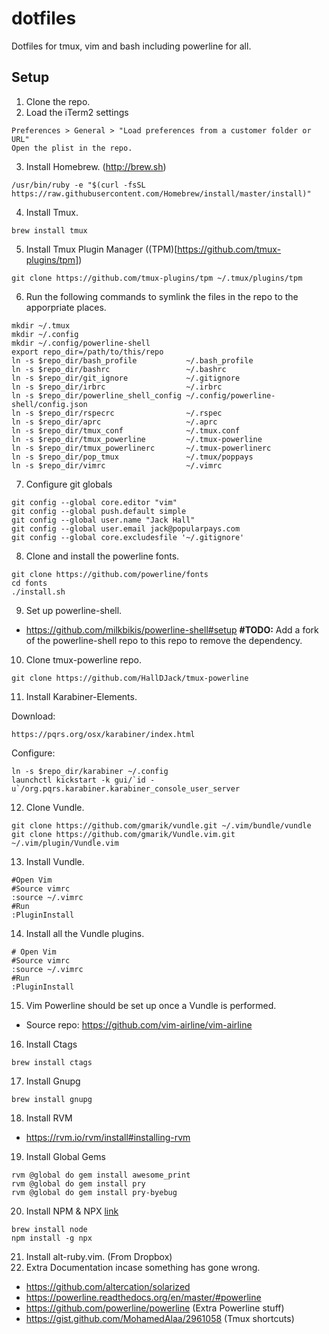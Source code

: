 # dotfiles
Dotfiles for tmux, vim and bash including powerline for all.

## Setup
1. Clone the repo.
2. Load the iTerm2 settings

  ```
  Preferences > General > "Load preferences from a customer folder or URL"
  Open the plist in the repo.
  ```
3. Install Homebrew. (http://brew.sh)

  ```
  /usr/bin/ruby -e "$(curl -fsSL https://raw.githubusercontent.com/Homebrew/install/master/install)"
  ```
4. Install Tmux.

  ```
  brew install tmux
  ```
5. Install Tmux Plugin Manager ((TPM)[https://github.com/tmux-plugins/tpm])

  ```
  git clone https://github.com/tmux-plugins/tpm ~/.tmux/plugins/tpm
  ```
6. Run the following commands to symlink the files in the repo to the apporpriate places.

  ```
  mkdir ~/.tmux
  mkdir ~/.config
  mkdir ~/.config/powerline-shell
  export repo_dir=/path/to/this/repo
  ln -s $repo_dir/bash_profile           ~/.bash_profile
  ln -s $repo_dir/bashrc                 ~/.bashrc
  ln -s $repo_dir/git_ignore             ~/.gitignore
  ln -s $repo_dir/irbrc                  ~/.irbrc
  ln -s $repo_dir/powerline_shell_config ~/.config/powerline-shell/config.json
  ln -s $repo_dir/rspecrc                ~/.rspec
  ln -s $repo_dir/aprc                   ~/.aprc
  ln -s $repo_dir/tmux_conf              ~/.tmux.conf
  ln -s $repo_dir/tmux_powerline         ~/.tmux-powerline
  ln -s $repo_dir/tmux_powerlinerc       ~/.tmux-powerlinerc
  ln -s $repo_dir/pop_tmux               ~/.tmux/poppays
  ln -s $repo_dir/vimrc                  ~/.vimrc
  ```
7. Configure git globals

  ```
  git config --global core.editor "vim"
  git config --global push.default simple
  git config --global user.name "Jack Hall"
  git config --global user.email jack@popularpays.com
  git config --global core.excludesfile '~/.gitignore'
  ```
8. Clone and install the powerline fonts.

  ```
  git clone https://github.com/powerline/fonts
  cd fonts
  ./install.sh
  ```
9. Set up powerline-shell.
  - https://github.com/milkbikis/powerline-shell#setup **#TODO:** Add a fork of the powerline-shell repo to this repo to remove the dependency.
10. Clone tmux-powerline repo.

  ```
  git clone https://github.com/HallDJack/tmux-powerline
  ```
11. Install Karabiner-Elements.

  Download:
  ```
  https://pqrs.org/osx/karabiner/index.html
  ```
  Configure:
  ```
  ln -s $repo_dir/karabiner ~/.config
  launchctl kickstart -k gui/`id -u`/org.pqrs.karabiner.karabiner_console_user_server
  ```
12. Clone Vundle.

  ```
  git clone https://github.com/gmarik/vundle.git ~/.vim/bundle/vundle
  git clone https://github.com/gmarik/Vundle.vim.git ~/.vim/plugin/Vundle.vim
  ```
13. Install Vundle.

  ```
  #Open Vim
  #Source vimrc
  :source ~/.vimrc
  #Run
  :PluginInstall
  ```
14. Install all the Vundle plugins.

  ```vim
  # Open Vim
  #Source vimrc
  :source ~/.vimrc
  #Run
  :PluginInstall
  ```
15. Vim Powerline should be set up once a Vundle is performed.
  - Source repo: https://github.com/vim-airline/vim-airline
16. Install Ctags
  ```
  brew install ctags
  ```
17. Install Gnupg

  ```
  brew install gnupg
  ```
18. Install RVM
  - https://rvm.io/rvm/install#installing-rvm
19. Install Global Gems

  ```
  rvm @global do gem install awesome_print
  rvm @global do gem install pry
  rvm @global do gem install pry-byebug
  ```
20. Install NPM & NPX [link](https://medium.com/@kkostov/how-to-install-node-and-npm-on-macos-using-homebrew-708e2c3877bd)

  ```
  brew install node
  npm install -g npx
  ```
21. Install alt-ruby.vim. (From Dropbox)
22. Extra Documentation incase something has gone wrong.
  - https://github.com/altercation/solarized
  - https://powerline.readthedocs.org/en/master/#powerline
  - https://github.com/powerline/powerline (Extra Powerline stuff)
  - https://gist.github.com/MohamedAlaa/2961058 (Tmux shortcuts)
